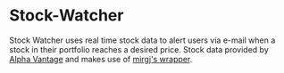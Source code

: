 # Stock-Watcher

Stock Watcher uses real time stock data to alert users via e-mail when a stock in their portfolio reaches a desired price. Stock data provided by [Alpha Vantage](www.alphavantage.co) and makes use of [mirgj's wrapper](https://github.com/mirgj/alphavantage-wrapper#readme).

